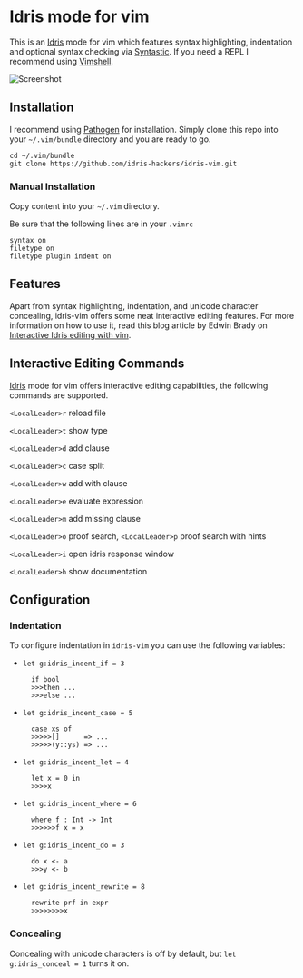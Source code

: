 Idris mode for vim
==================

This is an [Idris][] mode for vim which features syntax highlighting, indentation
and optional syntax checking via [Syntastic][]. If you need a REPL I recommend using
[Vimshell][].

![Screenshot](http://raichoo.github.io/images/vim.png)

## Installation

I recommend using [Pathogen][] for installation. Simply clone
this repo into your `~/.vim/bundle` directory and you are ready to go.

    cd ~/.vim/bundle
    git clone https://github.com/idris-hackers/idris-vim.git

### Manual Installation

Copy content into your `~/.vim` directory.

Be sure that the following lines are in your
`.vimrc`


    syntax on
    filetype on
    filetype plugin indent on

## Features

Apart from syntax highlighting, indentation, and unicode character concealing,
idris-vim offers some neat interactive editing features. For more information on
how to use it, read this blog article by Edwin Brady on [Interactive Idris editing with vim][].

## Interactive Editing Commands

[Idris][] mode for vim offers interactive editing capabilities, the following
commands are supported.

`<LocalLeader>r` reload file

`<LocalLeader>t` show type

`<LocalLeader>d` add clause

`<LocalLeader>c` case split

`<LocalLeader>w` add with clause

`<LocalLeader>e` evaluate expression

`<LocalLeader>m` add missing clause

`<LocalLeader>o` proof search, `<LocalLeader>p` proof search with hints

`<LocalLeader>i` open idris response window

`<LocalLeader>h` show documentation

## Configuration

### Indentation

To configure indentation in `idris-vim` you can use the following variables:

* `let g:idris_indent_if = 3`

        if bool
        >>>then ...
        >>>else ...

* `let g:idris_indent_case = 5`

        case xs of
        >>>>>[]      => ...
        >>>>>(y::ys) => ...

* `let g:idris_indent_let = 4`

        let x = 0 in
        >>>>x

* `let g:idris_indent_where = 6`

        where f : Int -> Int
        >>>>>>f x = x

* `let g:idris_indent_do = 3`

        do x <- a
        >>>y <- b

* `let g:idris_indent_rewrite = 8`

        rewrite prf in expr
        >>>>>>>>x

### Concealing

Concealing with unicode characters is off by default, but `let g:idris_conceal = 1` turns it on.


[Idris]: http://www.idris-lang.org
[Syntastic]: https://github.com/scrooloose/syntastic
[Vimshell]: https://github.com/Shougo/vimshell.vim
[Pathogen]: https://github.com/tpope/vim-pathogen
[Interactive Idris editing with vim]: http://edwinb.wordpress.com/2013/10/28/interactive-idris-editing-with-vim/

